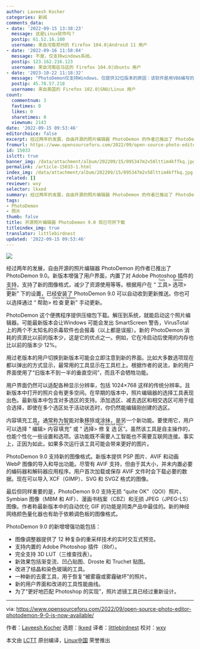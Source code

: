 ```yaml
---
author: Laveesh Kocher
categories: 新闻
comments_data:
- date: '2022-09-15 13:38:23'
  message: 这是Linux软件吗？
  postip: 61.52.16.180
  username: 来自河南郑州的 Firefox 104.0|Android 11 用户
- date: '2022-09-16 11:58:04'
  message: 不是，仅支持windows系统。
  postip: 123.162.216.123
  username: 来自河南驻马店的 Firefox 104.0|Ubuntu 用户
- date: '2023-10-22 11:18:32'
  message: "PhotoDemon仅支持Windows、仅提供32位版本的原因：该软件是用VB6编写的。<br />\r\n微软二十几年没有更新VB6了，一直停留在32位版本，更别提跨平台了。虽然作者说“出于便携考虑”不提供64位版本，但VB6只有32位，即使想构建64位应用也不可能。"
  postip: 45.78.57.218
  username: 来自美国的 Firefox 102.0|GNU/Linux 用户
count:
  commentnum: 3
  favtimes: 0
  likes: 0
  sharetimes: 0
  viewnum: 2143
date: '2022-09-15 09:53:46'
editorchoice: false
excerpt: 经过两年的发展，自由开源的照片编辑器 PhotoDemon 的作者已推出了 PhotoDemon 9.0。
fromurl: https://www.opensourceforu.com/2022/09/open-source-photo-editor-photodemon-9-0-is-now-available/
id: 15033
islctt: true
banner_img: /data/attachment/album/202209/15/095347m2v58lttim4kffkq.jpg
permalink: /article-15033-1.html
index_img: /data/attachment/album/202209/15/095347m2v58lttim4kffkq.jpg.thumb.jpg
related: []
reviewer: wxy
selector: lkxed
summary: 经过两年的发展，自由开源的照片编辑器 PhotoDemon 的作者已推出了 PhotoDemon 9.0。
tags:
- PhotoDemon
- 照片
thumb: false
title: 开源照片编辑器 PhotoDemon 9.0 现已可供下载
titleindex_img: true
translator: littlebirdnest
updated: '2022-09-15 09:53:46'
---
```


![](/data/attachment/album/202209/15/095347m2v58lttim4kffkq.jpg)


经过两年的发展，自由开源的照片编辑器 PhotoDemon 的作者已推出了 PhotoDemon 9.0。新版本增强了用户界面，内置了对 Adobe Photoshop 插件的支持，支持了新的图像格式，减少了资源使用等等。根据用户在 “<ruby> 工具 <rt>  Tools </rt></ruby> > <ruby> 选项 <rt>  Options </rt></ruby> > <ruby> 更新 <rt>  Updates </rt></ruby>” 下的设置，已经安装了 PhotoDemon 9.0 可以自动收到更新推送。你也可以选择通过 “<ruby> 帮助 <rt>  Help </rt></ruby> > <ruby> 检查更新 <rt>  Check for Updates </rt></ruby>” 手动更新。


PhotoDemon 这个便携程序提供压缩包下载。解压到系统，就能启动这个照片编辑器。可能最新版本会让Windows 可能会发出 SmartScreen 警告，VirusTotal 上的两个不太知名的杀毒软件也会报毒（以上都是误报）。新的 PhotoDemon 消耗的资源比以前的版本少，这是它的优点之一。例如，它在冷启动后使用的内存也比以前的版本少 12%。


用过老版本的用户切换到新版本可能会立即注意到新的界面。比如大多数选项现在都以弹出的方式显示，最常用的工具显示在工具栏上。根据作者的说法，新的用户界面使用了“旧版本不到一半的垂直空间”，而且不会牺牲功能。


用户界面仍然可以适配各种显示分辨率，包括 1024×768 这样的传统分辨率。且新版本中打开的照片会有更多空间。在早期的版本中，照片编辑器的选择工具表现出色。最新版本中包含对多选区的支持。添加选区、减去选区和相交选区可用于组合选择，即使在多个选区处于活动状态时，你仍然能编辑刚创建的选区。


内容填充工具，通常称为智能对象移除或涂抹，是另一个新功能。要使用它，用户可以选择 “<ruby> 编辑 <rt>  Edit </rt></ruby> > <ruby> 内容填充 <rt>  Content-aware fill </rt></ruby>” 或 “<ruby> 选择 <rt>  Select </rt></ruby> > <ruby> 修复选区 <rt>  Heal selected region </rt></ruby>”。虽然该工具是自主操作的，也能个性化一些设置和选项。该功能既不需要人工智能也不需要互联网连接。事实上，正因为如此，如果多次运行该工具可能会带来更好的图片。


PhotoDemon 9.0 支持新的图像格式。新版本提供 PSP 图片、AVIF 和动画 WebP 图像的导入和导出功能。尽管有 AVIF 支持，但由于其大小，并未内置必要的编码器和解码器应用程序。用户首次加载或保存 AVIF 文件时会下载必要的数据。现在可以导入 XCF（GIMP）、SVG 和 SVGZ 格式的图像。


最后但同样重要的是，PhotoDemon 9.0 支持无损 “quite OK”（QOI）照片、Symbian 图像（MBM 和 AIF）、漫画书档案（CBZ）和无损 JPEG（JPEG-LS）图像。作者称最新版本中的自动优化 GIF 的功能是同类产品中最佳的。新的神经网络颜色量化器也有助于依赖调色板的图像格式。


PhotoDemon 9.0 的新增增强功能包括：


* 图像调整器提供了 12 种复杂的重采样技术的实时交互式预览。
* 支持内置的 Adobe Photoshop 插件（8bf）。
* 完全支持 3D LUT（三维查找表）。
* 新效果包括渐变流、凹凸贴图、Droste 和 Truchet 贴图。
* 改进了结晶和染色玻璃的工具。
* 一种新的去雾工具，用于恢复“被雾霾或雾霾破坏”的照片。
* 新的用户界面和改进的工具性能曲线。
* 为了“更好地匹配 Photoshop 的实现”，照片滤镜工具已经过重新设计。




---


via: <https://www.opensourceforu.com/2022/09/open-source-photo-editor-photodemon-9-0-is-now-available/>


作者：[Laveesh Kocher](https://www.opensourceforu.com/author/laveesh-kocher/) 选题：[lkxed](https://github.com/lkxed) 译者：[littlebirdnest](https://github.com/littlebirdnest) 校对：[wxy](https://github.com/wxy)


本文由 [LCTT](https://github.com/LCTT/TranslateProject) 原创编译，[Linux中国](https://linux.cn/) 荣誉推出